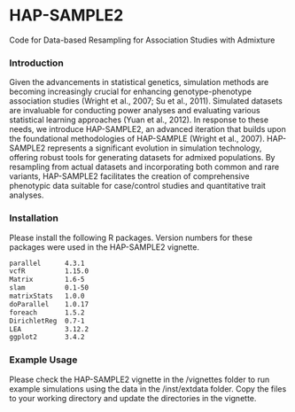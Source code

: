 # HAP-SAMPLE2

Code for Data-based Resampling for Association Studies with Admixture

### Introduction

Given the advancements in statistical genetics, simulation methods are becoming increasingly crucial for enhancing genotype-phenotype association studies (Wright et al., 2007; Su et al., 2011). Simulated datasets are invaluable for conducting power analyses and evaluating various statistical learning approaches (Yuan et al., 2012). In response to these needs, we introduce HAP-SAMPLE2, an advanced iteration that builds upon the foundational methodologies of HAP-SAMPLE (Wright et al., 2007). HAP-SAMPLE2 represents a significant evolution in simulation technology, offering robust tools for generating datasets for admixed populations. By resampling from actual datasets and incorporating both common and rare variants, HAP-SAMPLE2 facilitates the creation of comprehensive phenotypic data suitable for case/control studies and quantitative trait analyses.
### Installation

Please install the following R packages. Version numbers for these packages were used in the HAP-SAMPLE2 vignette.

```bash
parallel      4.3.1
vcfR          1.15.0
Matrix        1.6-5
slam          0.1-50
matrixStats   1.0.0
doParallel    1.0.17
foreach       1.5.2
DirichletReg  0.7-1
LEA           3.12.2
ggplot2       3.4.2
```

### Example Usage

Please check the HAP-SAMPLE2 vignette in the /vignettes folder to run example simulations using the data in the /inst/extdata folder. Copy the files to your working directory and update the directories in the vignette.

